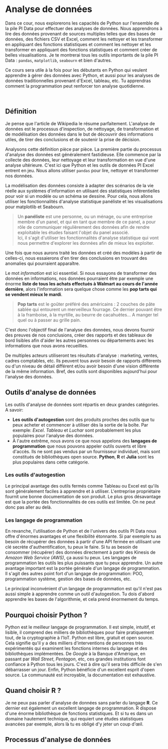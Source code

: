 # Analyse de données

Dans ce cour, nous explorerons les capacités de Python sur l'ensemble de la pile PI Data pour effectuer des analyses de données. Nous apprendrons à lire des données provenant de sources multiples telles que des bases de données, des fichiers CSV et Excel, comment les nettoyer et les transformer en appliquant des fonctions statistiques et comment les nettoyer et les transformer en appliquant des fonctions statistiques et comment créer de belles visualisations. Je te montrerai tous les outils importants de la pile PI Data : `pandas`, `matplotlib`, `seabourn` et bien d'autres.<br/>

Ce cours sera utile à la fois pour les débutants en Python qui veulent apprendre à gérer des données avec Python, et aussi pour les analyses de données traditionnelles provenant d'Excel, tableau, etc. Tu apprendras comment la programmation peut renforcer ton analyse quotidienne.

<br/>

## Définition
Je pense que l'article de Wikipedia le résume parfaitement. L'analyse de données est le processus d'inspection, de nettoyage, de transformation et de modélisation des données dans le but de découvrir des informations utiles, de tirer des conclusions et de soutenir la prise de décision. <br>

Analysons cette définition pièce par pièce. La première partie du processus d'analyse des données est généralement fastidieuse. Elle commence par la collecte des données, leur nettoyage et leur transformation en vue d'une analyse ultérieure. C'est ici que Python et les outils de données PI Excel entrent en jeu. Nous allons utiliser `pandas` pour lire, nettoyer et transformer nos données.<br/>

La modélisation des données consiste à adapter des scénarios de la vie réelle aux systèmes d'information en utilisant des statistiques inférentielles pour voir si un modèle ou un schéma se dessine. Pour cela, nous allons utiliser les fonctionnalités d'analyse statistique panéliste et les visualisations pour matplotlib et Seabourn.

> Un **panéliste** est une personne, ou un ménage, ou une entreprise membre d'un panel, et qui en tant que membre de ce panel, a pour rôle de communiquer régulièrement des données afin de rendre exploitable les études faisant l'objet du panel associé.<br/>
> Ici, il s'agit d'utiliser les fonctionnalités d'analyse statistique qui vont nous permettre d'explorer
> les données afin de mieux les exploiter.

Une fois que nous aurons traité les données et créé des modèles à partir de celles-ci, nous essaierons d'en tirer des conclusions en trouvant des anomalies qui pourraient apparaître.<br/>

Le mot *information* est ici essentiel. Si nous essayons de transformer des données en informations, nos données pourraient être par exemple une énorme **liste de tous les achats effectués à Walmart au cours de l'année dernière**, alors l'information sera quelque chose comme les **pop tarts qui se vendent mieux le mardi**.

> **Pop tarts** est le goûter préféré des américains : 2 couches de pâte sablée qui entourent un merveilleux fourrage. Ce dernier pouvant être à la framboise, à la myrtille, au beurre de cacahuètes... A manger tel quel ou à passer au grille pain.

C'est donc l'objectif final de l'analyse des données, nous devons fournir des preuves de nos conclusions, créer des rapports et des tableaux de bord lisibles afin d'aider les autres personnes ou départements avec les informations que nous avons recueillies.<br/>

De multiples acteurs utiliseront tes résultats d'analyse : marketing, ventes, cadres comptables, etc.
Ils peuvent tous avoir besoin de rapports différents ou d'un niveau de détail différent et/ou avoir besoin d'une vision différente de la même information. Bref, des outils sont disponibles aujourd'hui pour l'analyse des données.

## Outils d'analyse de données
Les outils d'analyse de données sont répartis en deux grandes catégories. A savoir:
- **Les outils d'autogestion** sont des produits proches des outils que tu peux acheter et commencer à utiliser dès la sortie de la boîte. Par exemple: *Excel*. *Tableau* et *Luchar* sont probablement les plus populaires pour l'analyse des données.
- À l'autre extrême, nous avons ce que nous appelons des **langages de programmation** que nous pouvons  appeler outils ouverts et libre d'accès. Ils ne sont pas vendus par un fournisseur individuel, mais sont constitués de bibliothèques open source. **Python**, **R** et **Julia** sont les plus populaires dans cette catégorie.<br>

### Les outils d'autogestion
Le principal avantage des outils fermés comme Tableau ou Excel est qu'ils sont généralement faciles à apprendre et à utiliser. L'entreprise propriétaire fournit une bonne documentation de son produit. Le plus gros désavantage est que la portée des fonctionnalités de ces outils est limitée. On ne peut donc pas
aller au delà.

### Les langage de programmation
En revanche, l'utilisation de Python et de l'univers des outils PI Data nous offre d'énormes avantages et une flexibilité étonnante. Si par exemple tu as besoin de récupérer des données à partir d'une API fermée en utilisant une clé secrète d'authentification, tu peux le faire. Si tu as besoin de consommer (récupérer) des données directement à partir des Kinesis de *Amazon Web Service (AWS)*, ça aussi tu peux.
Les langages de programmation les outils les plus puissants que tu peux apprendre. Un autre avantage important est la portée générale d'un langage de programmation. Il s'agit des autres
point fort d'un langage de programmation: POO, programmation système, gestion des bases de données, etc. <br/>

Le principal inconvénient d'un langage de programmation est qu'il n'est pas aussi simple à apprendre comme un outil d'autogestion. Tu dois d'abord apprendre les bases de l'algorithmie, et cela prend énormement du temps.

## Pourquoi choisir Python ?
Python est le meilleur langage de programmation. Il est simple, intuitif, et lisible, il comprend des milliers de bibliothèques pour faire pratiquement tout, de la cryptographie à l'IoT. Python est libre, gratuit et open source. Cela signifie qu'il y a des milliers d'interventions de personnes très expérimentés qui examinent les fonctions internes du langage et des bibliothèques implémentées.
De *Google* à la Banque d'Amérique, en passant par *Wall Street*, *Pentagon*, etc, ces grandes institutions font confiance à Python tous les jours. C'est à dire qu'il sera très difficile de s'en débarrasser un jour. Enfin, Python bénéficie d'un excellent esprit d'open source. La communauté est incroyable, la documentation est exhaustive.

## Quand choisir R ?
Je ne peux pas parler d'analyse de données sans parler du langage **R**. Ce dernier est également un excellent langage de programmation. R dispose d'une énorme bibliothèque de fonctions statistiques. Et si tu es dans un domaine hautement technique, qui requiert une études statistiques avancées par exemple, alors là tu es obligé d'y jeter un coup d'œil.

## Processus d'analyse de données

